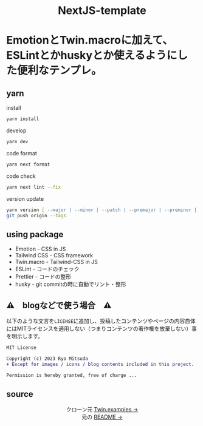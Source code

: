 <h1 align="center">NextJS-template<h1>
EmotionとTwin.macroに加えて、ESLintとかhuskyとか使えるようにした便利なテンプレ。

## yarn
install
```zsh
yarn install
```
develop
```zsh
yarn dev
```
code format
```zsh
yarn next format
```
code check
```zsh
yarn next lint --fix
```
version update
```zsh
yarn version [ --major | --minor | --patch | --premajor | --preminor | --prepatch | --prerelease ]
git push origin --tags
```
## using package
- Emotion - CSS in JS
- Tailwind CSS - CSS framework
- Twin.macro - Tailwind-CSS in JS
- ESLint - コードのチェック
- Prettier - コードの整形
- husky - git commitの時に自動でリント・整形

## ⚠️　blogなどで使う場合　⚠️
以下のような文言を`LICENSE`に追加し、投稿したコンテンツやページの内容自体にはMITライセンスを適用しない（つまりコンテンツの著作権を放棄しない）事を明示します。
```diff
MIT License

Copyright (c) 2023 Ryo Mitsuda
+ Except for images / icons / blog contents included in this project.

Permission is hereby granted, free of charge ...
```

## source
<p align="center">
    クローン元 <a href="https://github.com/ben-rogerson/twin.examples/tree/master/next-emotion-typescript">Twin.examples →</a>
    <br>
    元の <a href="/Twin_README.md">README →</a>
</p>